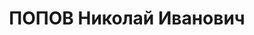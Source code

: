 ---
title: ПОПОВ Николай Иванович
description: "1897, ст. Незамаєвська, Краснодарський край, Російська Федерація, росіянин,\
  \ член ВКП(б), освіта вища, прож.: м. Краснодон, керуючий трестом «Краснодонвугілля»\
  \ \n  Військовою колегією Верховного суду СРСР 2 грудня 1937 р. засуджений до розстрілу.\
  \ \n  Реабілітований у 1956 р."
---